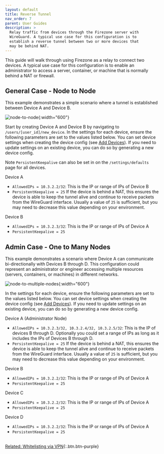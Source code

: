 ```yaml
---
layout: default
title: Reverse Tunnel
nav_order: 7
parent: User Guides
description: >
  Relay traffic from devices through the Firezone server with
  WireGuard. A typical use case for this configuration is to
  establish a reverse tunnel between two or more devices that
  may be behind NAT.
---
```


This guide will walk through using Firezone as a relay to connect
two devices. A typical use case for this configuration is to enable an
administrator to access a server, container, or machine that is normally
behind a NAT or firewall.

## General Case - Node to Node

This example demonstrates a simple scenario where a tunnel is established
between Device A and Device B.

![node-to-node](https://user-images.githubusercontent.com/52545545/155856835-2ad1f686-d894-43d1-8862-e3a8fcccee5c.png){:width="600"}

Start by creating Device A and Device B by navigating to `/users/[user_id]/new_device`.
In the settings for each device, ensure the following parameters are set to the
values listed below. You can set device settings when creating the device config
(see [Add Devices](../user-guides/add-devices)).
If you need to update settings on an existing device, you can do so by generating
a new device config.

Note `PersistentKeepalive` can also be set in on the
`/settings/defaults` page for all devices.

Device A

- `AllowedIPs = 10.3.2.2/32`: This is the IP or range of IPs of Device B
- `PersistentKeepalive = 25` If the device is behind a NAT, this ensures the
  device is able to keep the tunnel alive and continue to receive packets from
  the WireGuard interface. Usually a value of `25` is sufficient, but you may
  need to decrease this value depending on your environment.

Device B

- `AllowedIPs = 10.3.2.3/32`: This is the IP or range of IPs of Device A
- `PersistentKeepalive = 25`

## Admin Case - One to Many Nodes

This example demonstrates a scenario where Device A can communicate
bi-directionally with Devices B through D. This configuration could represent an
administrator or engineer accessing multiple resources
(servers, containers, or machines) in different networks.

![node-to-multiple-nodes](https://user-images.githubusercontent.com/52545545/155856838-03e968d9-bc1e-46ce-a32f-9f53f3566526.png){:width="600"}

In the settings for each device, ensure the following parameters are set to the
values listed below. You can set device settings when creating the device config
(see [Add Devices](../user-guides/add-devices)).
If you need to update settings on an existing device, you can do so by generating
a new device config.

Device A (Administrator Node)

- `AllowedIPs = 10.3.2.3/32, 10.3.2.4/32, 10.3.2.5/32`: This is the IP of
  devices B through D. Optionally you could set a range of IPs as long as it
  includes the IPs of Devices B through D.
- `PersistentKeepalive = 25` If the device is behind a NAT, this ensures the
  device is able to keep the tunnel alive and continue to receive packets from
  the WireGuard interface. Usually a value of `25` is sufficient, but you may
  need to decrease this value depending on your environment.

Device B

- `AllowedIPs = 10.3.2.2/32`: This is the IP or range of IPs of Device A
- `PersistentKeepalive = 25`

Device C

- `AllowedIPs = 10.3.2.2/32`: This is the IP or range of IPs of Device A
- `PersistentKeepalive = 25`

Device D

- `AllowedIPs = 10.3.2.2/32`: This is the IP or range of IPs of Device A
- `PersistentKeepalive = 25`

\
[Related: Whitelisting via VPN](../user-guides/whitelist-vpn){:.btn.btn-purple}
